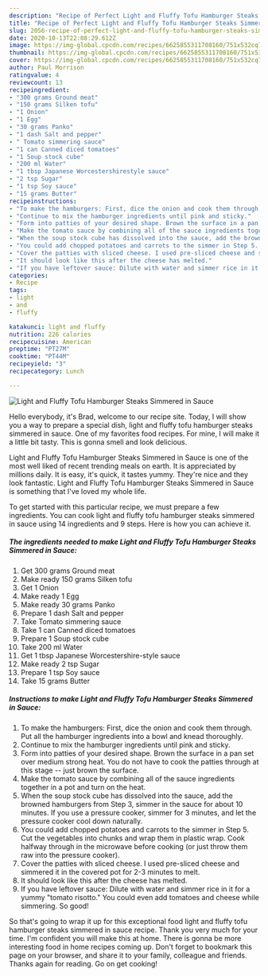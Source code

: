 ```yaml
---
description: "Recipe of Perfect Light and Fluffy Tofu Hamburger Steaks Simmered in Sauce"
title: "Recipe of Perfect Light and Fluffy Tofu Hamburger Steaks Simmered in Sauce"
slug: 2056-recipe-of-perfect-light-and-fluffy-tofu-hamburger-steaks-simmered-in-sauce
date: 2020-10-13T22:08:29.612Z
image: https://img-global.cpcdn.com/recipes/6625855311708160/751x532cq70/light-and-fluffy-tofu-hamburger-steaks-simmered-in-sauce-recipe-main-photo.jpg
thumbnail: https://img-global.cpcdn.com/recipes/6625855311708160/751x532cq70/light-and-fluffy-tofu-hamburger-steaks-simmered-in-sauce-recipe-main-photo.jpg
cover: https://img-global.cpcdn.com/recipes/6625855311708160/751x532cq70/light-and-fluffy-tofu-hamburger-steaks-simmered-in-sauce-recipe-main-photo.jpg
author: Paul Morrison
ratingvalue: 4
reviewcount: 13
recipeingredient:
- "300 grams Ground meat"
- "150 grams Silken tofu"
- "1 Onion"
- "1 Egg"
- "30 grams Panko"
- "1 dash Salt and pepper"
- " Tomato simmering sauce"
- "1 can Canned diced tomatoes"
- "1 Soup stock cube"
- "200 ml Water"
- "1 tbsp Japanese Worcestershirestyle sauce"
- "2 tsp Sugar"
- "1 tsp Soy sauce"
- "15 grams Butter"
recipeinstructions:
- "To make the hamburgers: First, dice the onion and cook them through. Put all the hamburger ingredients into a bowl and knead thoroughly."
- "Continue to mix the hamburger ingredients until pink and sticky."
- "Form into patties of your desired shape. Brown the surface in a pan set over medium strong heat. You do not have to cook the patties through at this stage -- just brown the surface."
- "Make the tomato sauce by combining all of the sauce ingredients together in a pot and turn on the heat."
- "When the soup stock cube has dissolved into the sauce, add the browned hamburgers from Step 3, simmer in the sauce for about 10 minutes. If you use a pressure cooker, simmer for 3 minutes, and let the pressure cooker cool down naturally."
- "You could add chopped potatoes and carrots to the simmer in Step 5. Cut the vegetables into chunks and wrap them in plastic wrap. Cook halfway through in the microwave before cooking (or just throw them raw into the pressure cooker)."
- "Cover the patties with sliced cheese. I used pre-sliced cheese and simmered it in the covered pot for 2-3 minutes to melt."
- "It should look like this after the cheese has melted."
- "If you have leftover sauce: Dilute with water and simmer rice in it for a yummy &#34;tomato risotto.&#34; You could even add tomatoes and cheese while simmering. So good!"
categories:
- Recipe
tags:
- light
- and
- fluffy

katakunci: light and fluffy 
nutrition: 226 calories
recipecuisine: American
preptime: "PT27M"
cooktime: "PT44M"
recipeyield: "3"
recipecategory: Lunch

---
```



![Light and Fluffy Tofu Hamburger Steaks Simmered in Sauce](https://img-global.cpcdn.com/recipes/6625855311708160/751x532cq70/light-and-fluffy-tofu-hamburger-steaks-simmered-in-sauce-recipe-main-photo.jpg)

Hello everybody, it's Brad, welcome to our recipe site. Today, I will show you a way to prepare a special dish, light and fluffy tofu hamburger steaks simmered in sauce. One of my favorites food recipes. For mine, I will make it a little bit tasty. This is gonna smell and look delicious.



Light and Fluffy Tofu Hamburger Steaks Simmered in Sauce is one of the most well liked of recent trending meals on earth. It is appreciated by millions daily. It is easy, it's quick, it tastes yummy. They're nice and they look fantastic. Light and Fluffy Tofu Hamburger Steaks Simmered in Sauce is something that I've loved my whole life.


To get started with this particular recipe, we must prepare a few ingredients. You can cook light and fluffy tofu hamburger steaks simmered in sauce using 14 ingredients and 9 steps. Here is how you can achieve it.

<!--inarticleads1-->

##### The ingredients needed to make Light and Fluffy Tofu Hamburger Steaks Simmered in Sauce:

1. Get 300 grams Ground meat
1. Make ready 150 grams Silken tofu
1. Get 1 Onion
1. Make ready 1 Egg
1. Make ready 30 grams Panko
1. Prepare 1 dash Salt and pepper
1. Take  Tomato simmering sauce
1. Take 1 can Canned diced tomatoes
1. Prepare 1 Soup stock cube
1. Take 200 ml Water
1. Get 1 tbsp Japanese Worcestershire-style sauce
1. Make ready 2 tsp Sugar
1. Prepare 1 tsp Soy sauce
1. Take 15 grams Butter




<!--inarticleads2-->

##### Instructions to make Light and Fluffy Tofu Hamburger Steaks Simmered in Sauce:

1. To make the hamburgers: First, dice the onion and cook them through. Put all the hamburger ingredients into a bowl and knead thoroughly.
1. Continue to mix the hamburger ingredients until pink and sticky.
1. Form into patties of your desired shape. Brown the surface in a pan set over medium strong heat. You do not have to cook the patties through at this stage -- just brown the surface.
1. Make the tomato sauce by combining all of the sauce ingredients together in a pot and turn on the heat.
1. When the soup stock cube has dissolved into the sauce, add the browned hamburgers from Step 3, simmer in the sauce for about 10 minutes. If you use a pressure cooker, simmer for 3 minutes, and let the pressure cooker cool down naturally.
1. You could add chopped potatoes and carrots to the simmer in Step 5. Cut the vegetables into chunks and wrap them in plastic wrap. Cook halfway through in the microwave before cooking (or just throw them raw into the pressure cooker).
1. Cover the patties with sliced cheese. I used pre-sliced cheese and simmered it in the covered pot for 2-3 minutes to melt.
1. It should look like this after the cheese has melted.
1. If you have leftover sauce: Dilute with water and simmer rice in it for a yummy &#34;tomato risotto.&#34; You could even add tomatoes and cheese while simmering. So good!




So that's going to wrap it up for this exceptional food light and fluffy tofu hamburger steaks simmered in sauce recipe. Thank you very much for your time. I'm confident you will make this at home. There is gonna be more interesting food in home recipes coming up. Don't forget to bookmark this page on your browser, and share it to your family, colleague and friends. Thanks again for reading. Go on get cooking!
